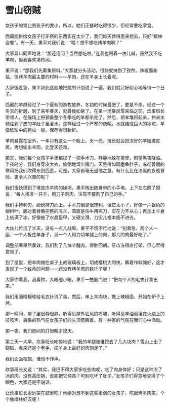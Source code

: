 # 雪山窃贼

女孩子的胃比男孩子的要小，所以，她们正餐时吃得很少，但经常要吃零食。 

西藏能供给女孩子打牙祭的东西实在太少了，我们每天馋得思来想去，只好“精神会餐”。有一天，果平对我们说：“喂！想不想吃烤羊肉啊？” 

大家异口同声地说：“那还用问？当然想吃啦。”连我也跟着一块儿喊，虽然我不吃羊肉，但我喜欢凑热闹。 

果平说：“那我们先筹集原料。”大家就分头活动，很快就搞到了孜然、辣椒面和盐。但烤羊肉最主要的材料——羊肉，还在羊身上长着呢。 

大家很着急，果平如此这般地把她的计划说了一遍，我们就只好耐心地等待一个日子。 

西藏的羊群经过了一个夏秋的游牧放养，冬初的时候最肥了，要是不杀，经过一个冬天的折磨，到了来年春天，就骨瘦如柴了。在第一场暴风雪来临之前，炊事班长带领人，在操场上把预备整个冬季吃的羊都杀完了。然后，把羊堆积起来，拎来水桶往剥了皮的羊肚子里灌水。这样经过一个严寒的夜晚，水就结成巨大的冰坨，羊像琥珀中的昆虫一般，保存得很新鲜。 

羊肉暴露在室外，一年只有这么一个晚上。天一亮，班长就会把冻好的羊搬进库房。再想偷出羊肉，比登天还难。 

那天，我们每个女孩子手里都捏了一把手术刀，静静地躲在屋里，盼望黑夜降临。半夜时分，我们身穿皮大衣，偷偷地溜出房门。天黑得如同墨鱼肚子，冻彻骨髓的寒风把我们吹得东倒西歪，可是，大家都毫无退缩之意。有什么比在漆黑的夜晚冒险，更令人兴奋的呢？ 

我们很快摸到了堆放冻羊肉的操场，果平掏出随身带的小手电，上下左右照了照说：“每人找准一只羊，用刀子割肉。注意不要割了自己的手。” 

我们手持利刃，纷纷持刀而上。手术刀倒是很锋利，但它太小了，好像一片银色的柳树叶，面对着骨骼完整的冻羊，简直是杀牛用鸡刀，实在力不从心；再加上羊身上结满了冰，好像披了水晶盔甲，又硬又滑，刀尖儿根本插不进去。 

大伙儿忙活了半天，没有一点儿战果。果平不慌不忙地说：“别着急，两个人一组，一个人扳住羊身子，另一个人用刀切羊腿上的肉，那儿的肉最好吃了。” 

调整部署果然奏效，我们割了几块羊腿肉，得胜回朝。牙齿冻得直打架，但心里得意极了。 

到了屋里，把羊肉摊在桌子上的玻璃板上，切成樱桃大的块，蘸着作料腌好，这才发现了一个致命的问题——还没有烤羊肉的铁扦子哪！ 

大家你看我，我看你，大眼瞪小眼。果平一拍脑门说：“把每个人的毛衣针拿出来。” 

我们用酒精棉球给毛衣针消了毒，然后，串上羊肉块，撒上辣椒面，开始在炉子上烤。 

那一瞬间，屋子里很静很静，听得见屋外狂风的呼啸，听得见羊油滴落在火焰上的吱吱声。袅袅的热气在女孩子们的头顶蒸腾着，有一种家的气氛在我们心中涌动。 

那一夜，我们房间的灯很晚才熄灭。 

第二天一大早，炊事班长吃惊地说：“我的羊腿被谁挖去了几大块肉？雪山上出了窃贼，看来还是个老手，把羊身上最好的肉割走了。” 

我们面面相觑，谁也不作声。 

炊事班长又说：“其实，我巴不得大家多吃些肉呢，吃了肉身体好；只是这种冻了冰的肉，没有高压锅，谁能把它炖熟？可别吃坏了肚子。”女孩子们得意地交换了个眼色，大家还是不说话。 

让炊事班长永远蒙在鼓里吧！他绝对想不到这些柔弱的女孩子，吃起烤羊肉来，个个像绿林好汉呢！
